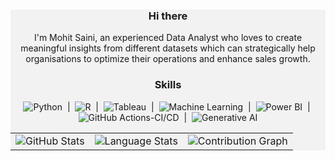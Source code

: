<div style="width: 1000 px; height: 400 px; background-color: #f2f2f2; padding: 20 px; text-align: center;">

  ### Hi there 

  I'm Mohit Saini, an experienced Data Analyst who loves to create meaningful insights from different datasets which can strategically help organisations to optimize their operations and enhance sales growth.
 
  ### Skills
  ![Python](https://img.shields.io/badge/-Python-3776AB?logo=python&logoColor=white&style=flat) &nbsp;|&nbsp; ![R](https://img.shields.io/badge/-R-276DC3?logo=r&logoColor=white&style=flat) &nbsp;|&nbsp; ![Tableau](https://img.shields.io/badge/-Tableau-E97627?logo=tableau&logoColor=white&style=flat) &nbsp;|&nbsp; ![Machine Learning](https://img.shields.io/badge/-Machine%20Learning-FF6F00?style=flat&logoColor=white) &nbsp;|&nbsp; ![Power BI](https://img.shields.io/badge/-Power%20BI-F2C811?logo=microsoft-power-bi&logoColor=white&style=flat) &nbsp;|&nbsp; ![GitHub Actions-CI/CD](https://img.shields.io/badge/GitHub%20Actions-CI/CD-2088FF?logo=github-actions&logoColor=white&style=flat) &nbsp;|&nbsp; ![Generative AI](https://img.shields.io/badge/-Generative%20AI-4E79A7?style=flat&logo=lock&logoColor=white)

  <table style="width: 100 %; text-align: center; margin-top: 20 px;">
    <tr>
      <td style="width: 33 %;">
        <img src="https://github-readme-stats.vercel.app/api?username=mohit020888&show_icons=true&theme=dracula&count_private=true" alt="GitHub Stats">
      </td>
      <td style="width: 33 %;">
        <img src="https://github-readme-stats.vercel.app/api/top-langs/?username=mohit020888&layout=compact&langs_count=10&theme=dracula" alt="Language Stats">
      </td>
      <td style="width: 33 %;">
        <img src="https://github-readme-streak-stats.herokuapp.com/?user=mohit020888&theme=dark" alt="Contribution Graph">
      </td>
    </tr>
  </table>

</div>





















